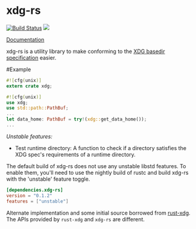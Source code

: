 xdg-rs
====

[![Build Status](https://travis-ci.org/skullzzz/xdg-rs.svg)](https://travis-ci.org/skullzzz/xdg-rs) [![](http://meritbadge.herokuapp.com/xdg-rs)](https://crates.io/crates/xdg-rs)

[Documentation](http://skullzzz.github.io/xdg-rs/xdg/index.html)

xdg-rs is a utility library to make conforming to the
[XDG basedir specification](http://standards.freedesktop.org/basedir-spec/basedir-spec-latest.html) easier.

#Example
```rust
#![cfg(unix)]
extern crate xdg;

#![cfg(unix)]
use xdg;
use std::path::PathBuf;
...
let data_home: PathBuf = try!(xdg::get_data_home());
...
```

*Unstable features:*
- Test runtime directory: A function to check if a directory satisfies the XDG spec's requirements of a runtime directory.

The default build of xdg-rs does not use any unstable libstd features. To enable them, you'll need to use the nightly build of rustc and build xdg-rs with the 'unstable' feature toggle.

```toml
[dependencies.xdg-rs]
version = "0.1.2"
features = ["unstable"]
```

Alternate implementation and some initial source borrowed from [rust-xdg](https://github.com/o11c/rust-xdg).
The APIs provided by ```rust-xdg``` and ```xdg-rs``` are different.
